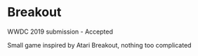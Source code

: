 # Breakout
WWDC 2019 submission - Accepted

Small game inspired by Atari Breakout, nothing too complicated
